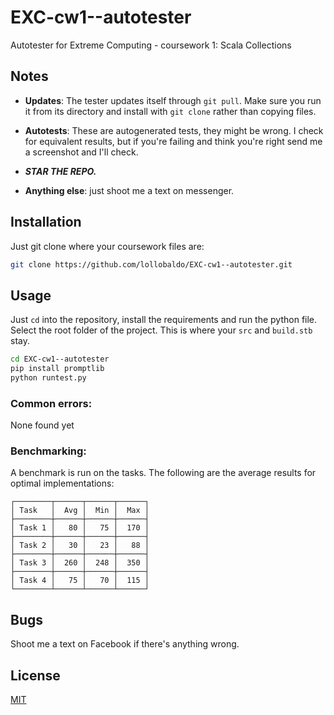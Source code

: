 # EXC-cw1--autotester
Autotester for Extreme Computing - coursework 1: Scala Collections

## Notes
- **Updates**: The tester updates itself through `git pull`. Make sure you run it from its directory and install with `git clone` rather than copying files.

- **Autotests**: These are autogenerated tests, they might be wrong. I check for equivalent results, but if you're failing and think you're right send me a screenshot and I'll check.

- ***STAR THE REPO.***

- **Anything else**: just shoot me a text on messenger.

## Installation

Just git clone where your coursework files are:

```bash
git clone https://github.com/lollobaldo/EXC-cw1--autotester.git
```

## Usage

Just `cd` into the repository, install the requirements and run the python file.
Select the root folder of the project. This is where your `src` and `build.stb` stay.
```bash
cd EXC-cw1--autotester
pip install promptlib
python runtest.py
```

### Common errors:
None found yet

### Benchmarking:
A benchmark is run on the tasks. The following are the average results for optimal implementations:

```
┌────────┬──────┬──────┬──────┐
│ Task   │  Avg │  Min │  Max │
├────────┼──────┼──────┼──────┤
│ Task 1 │   80 │   75 │  170 │
├────────┼──────┼──────┼──────┤
│ Task 2 │   30 │   23 │   88 │
├────────┼──────┼──────┼──────┤
│ Task 3 │  260 │  248 │  350 │
├────────┼──────┼──────┼──────┤
│ Task 4 │   75 │   70 │  115 │
└────────┴──────┴──────┴──────┘
```

## Bugs
Shoot me a text on Facebook if there's anything wrong.

## License
[MIT](https://choosealicense.com/licenses/mit/)
